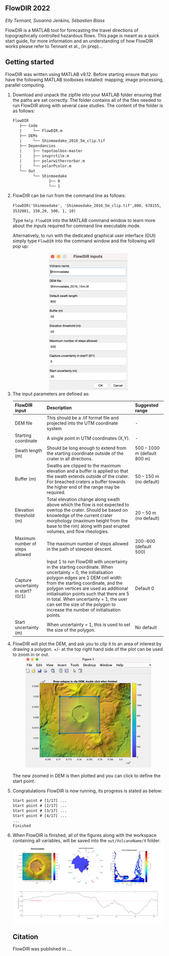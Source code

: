 ## FlowDIR 2022
*Elly Tennant, Susanna Jenkins, Sébastien Biass*

FlowDIR is a MATLAB tool for forecasting the travel directions of topographically controlled hazardous flows. This page is meant as a quick start guide, for more information and an understanding of how FlowDIR works please refer to Tennant et al., (in prep)... 
## Getting started


FlowDIR was written using MATLAB v9.12. Before starting ensure that you have the following MATLAB toolboxes installed: mapping; image processing, parallel computing.

<ol> 

<li> Download and unpack the zipfile into your MATLAB folder ensuring that the paths are set correctly. The folder contains all of the files needed to run FlowDIR along with several case studies. The content of the folder is as follows: 

```
FlowDIR
   ├── Code
   |	 └── FlowDIR.m
   ├── DEMs
   |	 └── Shinmoedake_2016_5m_clip.tif
   ├── Dependancies
   |	 ├── topotoolbox-master
   |	 ├── invprctile.m
   |	 ├── polarwitherrorbar.m
   |	 └── polarPcolor.m
   └── Out
         └── Shinmoedake
         		├── 0
         		└── 1
```


<li> FlowDIR can be run from the command line as follows:

`FlowDIR('Shinmoedake', 'Shinmoedake_2016_5m_clip.tif',800, 678155, 3532081, 150,20, 500, 1, 10)`

Type <code>help FlowDIR</code> into the MATLAB command window to learn more about the inputs required for command line executable mode. 

Alternatively, to run with the dedicated graphical user interface (GUI) simply type  <code>FlowDIR</code> into the command window and the following will pop up:
<br/>


<center><img src="https://github.com/EllyTennant/FlowDir/blob/main/images/GUI.png" width="250"></center>

<li> The input parameters are defined as:

|  FlowDIR input    | Description | Suggested range|
| ----------- | ----------- | ----------- |
| DEM file      | This should be a .tif format file and projected into the UTM coordinate system       |-|
| Starting coordinate	| A single point in UTM coordinates (X,Y).|-|
| Swath length  (m) | Should be long enough to extend from the starting coordinate outside of the crater in all directions. | 500 – 1000 m (default 800 m)|
| Buffer (m)     | Swaths are clipped to the maximum elevation and a buffer is applied so that the swath extends outside of the crater. For breached craters a buffer towards the higher end of the range may be required.      | 50 – 150 m (no default)|
|   Elevation threshold (m)  | Total elevation change along swath above which the flow is not expected to overtop the crater. Should be based on knowledge of the current crater morphology (maximum height from the base to the rim) along with past erupted volumes, and flow rheologies.   | 20 – 50 m (no default)|
| Maximum number of steps allowed   | The maximum number of steps allowed in the path of steepest descent.  | 200-600 (default 500)|
|  Capture uncertainty in start? (0/1)   | Input 1 to run FlowDIR with uncertainty in the starting coordinate. When uncertainty = 0, the initialisation polygon edges are 1 DEM cell width from the starting coordinate, and the polygon vertices are used as additional initialisation points such that there are 5 in total. When uncertainty = 1, the user can set the size of the polygon to increase the number of initialisation points. | Default 0|
|  Start uncertainty (m)  | When uncertainty = 1, this is used to set the size of the polygon. | No default|



<li>FlowDIR will plot the DEM, and ask you to clip it to an area of interest by drawing a polygon. +/- at the top right hand side of the plot can be used to zoom in or out.
<br/>


<center><img src="https://github.com/EllyTennant/FlowDir/blob/main/images/clip_dem.png" width="400"></center>

The new zoomed in DEM is then plotted and you can click to define the start point.

<li> Congratulations FlowDIR is now running, its progress is stated as below:

```Running FlowDir, please wait...
Start point # [1/17] ...
Start point # [2/17] ...
Start point # [3/17] ...
Start point # [4/17] ...
...
Finished
```

<li> When FlowDIR is finished, all of the figures along with the workspace containing all variables, will be saved into the <code>out/VolcanoName/X</code> folder.

<br/>
<img src="https://github.com/EllyTennant/FlowDir/blob/main/images/Shinmoedake_ex.png" width="800">

## Citation
FlowDIR was published in ....

